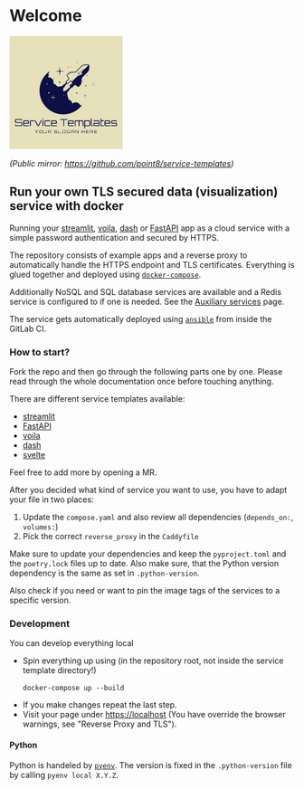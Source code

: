 # Welcome

![logo.png](i/logo.png)

_(Public mirror: https://github.com/point8/service-templates)_

## Run your own TLS secured data (visualization) service with docker

Running your [streamlit](https://streamlit.io/), [voila](https://voila.readthedocs.io/en/stable/index.html), [dash](https://dash.plotly.com/) or [FastAPI](https://fastapi.tiangolo.com) app as a cloud service with a simple password authentication and secured by HTTPS.

The repository consists of example apps and a reverse proxy to automatically handle the HTTPS endpoint and TLS certificates. Everything is glued together and deployed using [`docker-compose`](https://docs.docker.com/compose/).

Additionally NoSQL and SQL database services are available and a Redis service is configured to if one is needed. See the [Auxiliary services](auxiliary-services.md) page.

The service gets automatically deployed using [`ansible`](https://docs.ansible.com/ansible/latest/index.html) from inside the GitLab CI.

### How to start?

Fork the repo and then go through the following parts one by one. Please read through the whole documentation once before touching anything.

There are different service templates available:

- [streamlit](services/streamlit.md)
- [FastAPI](services/fastapi.md)
- [voila](services/voila.md)
- [dash](services/dash.md)
- [svelte](services/svelte.md)

Feel free to add more by opening a MR.

After you decided what kind of service you want to use, you have to adapt your file in two places:

1. Update the `compose.yaml` and also review all dependencies (`depends_on:`, `volumes:`)
2. Pick the correct `reverse_proxy` in the `Caddyfile`

Make sure to update your dependencies and keep the `pyproject.toml` and the `poetry.lock` files up to date. Also make sure, that the Python version dependency is the same as set in `.python-version`.

Also check if you need or want to pin the image tags of the services to a specific version.

### Development

You can develop everything local

* Spin everything up using (in the repository root, not inside the service template directory!)
    ```
    docker-compose up --build
    ```
* If you make changes repeat the last step.
* Visit your page under [https://localhost](https://localhost) (You have override the browser warnings, see "Reverse Proxy and TLS").

#### Python

Python is handeled by [`pyenv`](). The version is fixed in the `.python-version` file by calling `pyenv local X.Y.Z`.
